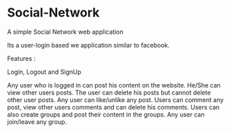 # Social-Network
A simple Social Network web application

Its a user-login based we application similar to facebook. 

Features : 

Login, Logout and SignUp

Any user who is logged in can post his content on the website. He/She can view other users posts.
The user can delete his posts but cannot delete other user posts. 
Any user can like/unlike any post.
Users can comment any post, view other users comments and can delete his comments. 
Users can also create groups and post their content in the groups. Any user can join/leave any group.
